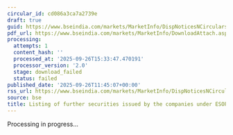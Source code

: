 ```yaml
---
circular_id: cd086a3ca7a2739e
draft: true
guid: https://www.bseindia.com/markets/MarketInfo/DispNoticesNCirculars.aspx?Noticeid={E0AA7E95-2E0C-4CA7-BAAB-2410EC1FFEE0}&noticeno=20250926-32&dt=09/26/2025&icount=32&totcount=73&flag=0
pdf_url: https://www.bseindia.com/markets/MarketInfo/DownloadAttach.aspx?id=20250926-32&attachedId=
processing:
  attempts: 1
  content_hash: ''
  processed_at: '2025-09-26T15:33:47.470191'
  processor_version: '2.0'
  stage: download_failed
  status: failed
published_date: '2025-09-26T11:45:07+00:00'
rss_url: https://www.bseindia.com/markets/MarketInfo/DispNoticesNCirculars.aspx?Noticeid={E0AA7E95-2E0C-4CA7-BAAB-2410EC1FFEE0}&noticeno=20250926-32&dt=09/26/2025&icount=32&totcount=73&flag=0
source: bse
title: Listing of further securities issued by the companies under ESOP/ESOS
---
```


Processing in progress...
